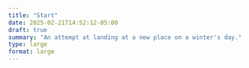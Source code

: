 ```yaml
---
title: "Start"
date: 2025-02-21T14:52:12-05:00
draft: true
summary: "An attempt at landing at a new place on a winter's day."
type: large
format: large
---
```



<div class="standard" style="margin-bottom:175px;">


